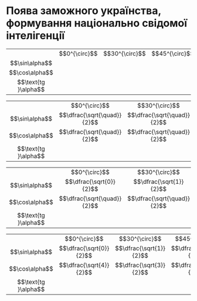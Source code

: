 # Поява заможного українства, формування нацiонально свiдомої iнтелiгенцiї

<table>
<tr>
<td></td>
<td align="center">$$0^{\circ}$$</td>
<td align="center">$$30^{\circ}$$</td>
<td align="center">$$45^{\circ}$$</td>
<td align="center">$$60^{\circ}$$</td>
<td align="center">$$90^{\circ}$$</td>
</tr>
<tr>
<td align="center">$$\sin\alpha$$</td>
<td></td>
<td></td>
<td></td>
<td></td>
<td></td>
</tr>
<tr>
<td align="center">$$\cos\alpha$$</td>
<td></td>
<td></td>
<td></td>
<td></td>
<td></td>
</tr>
<tr>
<td align="center">$$\text{tg }\alpha$$</td>
<td></td>
<td></td>
<td></td>
<td></td>
<td></td>
</tr>
</tbody>
</table>

<table>
<tr>
<td></th>
<td align="center">$$0^{\circ}$$</td>
<td align="center">$$30^{\circ}$$</td>
<td align="center">$$45^{\circ}$$</td>
<td align="center">$$60^{\circ}$$</td>
<td align="center">$$90^{\circ}$$</td>
</tr>
<tr>
<td align="center">$$\sin\alpha$$</td>
<td align="center">$$\dfrac{\sqrt{\quad}}{2}$$</td>
<td align="center">$$\dfrac{\sqrt{\quad}}{2}$$</td>
<td align="center">$$\dfrac{\sqrt{\quad}}{2}$$</td>
<td align="center">$$\dfrac{\sqrt{\quad}}{2}$$</td>
<td align="center">$$\dfrac{\sqrt{\quad}}{2}$$</td>
</tr>
<tr>
<td align="center">$$\cos\alpha$$</td>
<td align="center">$$\dfrac{\sqrt{\quad}}{2}$$</td>
<td align="center">$$\dfrac{\sqrt{\quad}}{2}$$</td>
<td align="center">$$\dfrac{\sqrt{\quad}}{2}$$</td>
<td align="center">$$\dfrac{\sqrt{\quad}}{2}$$</td>
<td align="center">$$\dfrac{\sqrt{\quad}}{2}$$</td>
</tr>
<tr>
<td align="center">$$\text{tg }\alpha$$</td>
<td></td>
<td></td>
<td></td>
<td></td>
<td></td>
</tr>
</table>


<table>
<tr>
<td></th>
<td align="center">$$0^{\circ}$$</td>
<td align="center">$$30^{\circ}$$</td>
<td align="center">$$45^{\circ}$$</td>
<td align="center">$$60^{\circ}$$</td>
<td align="center">$$90^{\circ}$$</td>
</tr>
<tr>
<td align="center">$$\sin\alpha$$</td>
<td align="center">$$\dfrac{\sqrt{0}}{2}$$</td>
<td align="center">$$\dfrac{\sqrt{1}}{2}$$</td>
<td align="center">$$\dfrac{\sqrt{2}}{2}$$</td>
<td align="center">$$\dfrac{\sqrt{3}}{2}$$</td>
<td align="center">$$\dfrac{\sqrt{4}}{2}$$</td>
</tr>
<tr>
<td align="center">$$\cos\alpha$$</td>
<td align="center">$$\dfrac{\sqrt{\quad}}{2}$$</td>
<td align="center">$$\dfrac{\sqrt{\quad}}{2}$$</td>
<td align="center">$$\dfrac{\sqrt{\quad}}{2}$$</td>
<td align="center">$$\dfrac{\sqrt{\quad}}{2}$$</td>
<td align="center">$$\dfrac{\sqrt{\quad}}{2}$$</td>
</tr>
<tr>
<td align="center">$$\text{tg }\alpha$$</td>
<td></td>
<td></td>
<td></td>
<td></td>
<td></td>
</tr>
</table>

<table>
<tr>
<td></th>
<td align="center">$$0^{\circ}$$</td>
<td align="center">$$30^{\circ}$$</td>
<td align="center">$$45^{\circ}$$</td>
<td align="center">$$60^{\circ}$$</td>
<td align="center">$$90^{\circ}$$</td>
</tr>
<tr>
<td align="center">$$\sin\alpha$$</td>
<td align="center">$$\dfrac{\sqrt{0}}{2}$$</td>
<td align="center">$$\dfrac{\sqrt{1}}{2}$$</td>
<td align="center">$$\dfrac{\sqrt{2}}{2}$$</td>
<td align="center">$$\dfrac{\sqrt{3}}{2}$$</td>
<td align="center">$$\dfrac{\sqrt{4}}{2}$$</td>
</tr>
<tr>
<td align="center">$$\cos\alpha$$</td>
<td align="center">$$\dfrac{\sqrt{4}}{2}$$</td>
<td align="center">$$\dfrac{\sqrt{3}}{2}$$</td>
<td align="center">$$\dfrac{\sqrt{2}}{2}$$</td>
<td align="center">$$\dfrac{\sqrt{1}}{2}$$</td>
<td align="center">$$\dfrac{\sqrt{0}}{2}$$</td>
</tr>
<tr>
<td align="center">$$\text{tg }\alpha$$</td>
<td></td>
<td></td>
<td></td>
<td></td>
<td></td>
</tr>
</table>